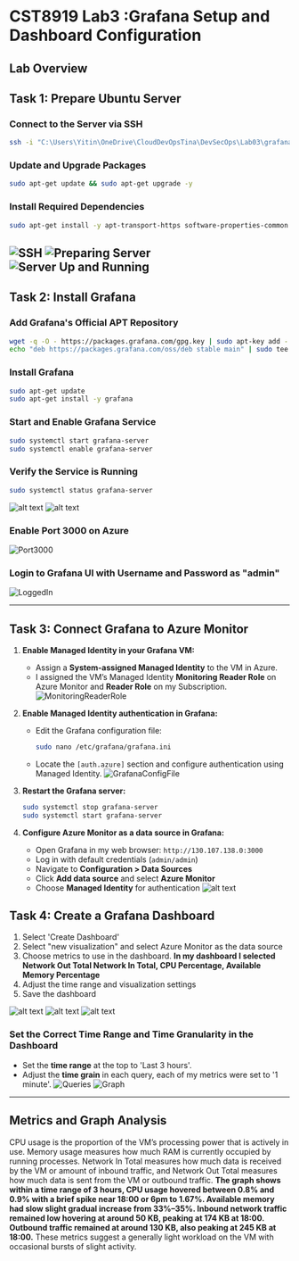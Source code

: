 # CST8919 Lab3 :Grafana Setup and Dashboard Configuration
## Lab Overview

## Task 1: Prepare Ubuntu Server
### Connect to the Server via SSH
```sh
ssh -i "C:\Users\Yitin\OneDrive\CloudDevOpsTina\DevSecOps\Lab03\grafanavmtina_key.pem" azureuser@130.107.138.0
```

### Update and Upgrade Packages
```sh
sudo apt-get update && sudo apt-get upgrade -y
```

### Install Required Dependencies
```sh
sudo apt-get install -y apt-transport-https software-properties-common wget
```
![SSH](1a.png)
![Preparing Server](1b.png)
![Server Up and Running](1c.png)
---

## Task 2: Install Grafana
### Add Grafana's Official APT Repository
```sh
wget -q -O - https://packages.grafana.com/gpg.key | sudo apt-key add -
echo "deb https://packages.grafana.com/oss/deb stable main" | sudo tee /etc/apt/sources.list.d/grafana.list
```

### Install Grafana
```sh
sudo apt-get update
sudo apt-get install -y grafana
```

### Start and Enable Grafana Service
```sh
sudo systemctl start grafana-server
sudo systemctl enable grafana-server
```

### Verify the Service is Running
```sh
sudo systemctl status grafana-server
```
![alt text](2a.png)
![alt text](2c.png)

### Enable Port 3000 on Azure
![Port3000](<2c2 (enable Port 3000).png>)

### Login to Grafana UI with Username and Password as "admin"
![LoggedIn](2d.png)

---

## Task 3: Connect Grafana to Azure Monitor
1. **Enable Managed Identity in your Grafana VM:**
   - Assign a **System-assigned Managed Identity** to the VM in Azure.
   - I assigned the VM’s Managed Identity **Monitoring Reader Role** on Azure Monitor and **Reader Role** on my Subscription.
  ![MonitoringReaderRole](3a.png)

1. **Enable Managed Identity authentication in Grafana:**
   - Edit the Grafana configuration file:
     ```sh
     sudo nano /etc/grafana/grafana.ini
     ```
   - Locate the `[auth.azure]` section and configure authentication using Managed Identity.
  ![GrafanaConfigFile](3b.png)

1. **Restart the Grafana server:**
   ```sh
   sudo systemctl stop grafana-server
   sudo systemctl start grafana-server
   ```

2. **Configure Azure Monitor as a data source in Grafana:**
   - Open Grafana in my web browser: `http://130.107.138.0:3000`
   - Log in with default credentials (`admin/admin`)
   - Navigate to **Configuration > Data Sources**
   - Click **Add data source** and select **Azure Monitor**
   - Choose **Managed Identity** for authentication
![alt text](image.png)

## Task 4: Create a Grafana Dashboard
1. Select 'Create Dashboard'
2. Select "new visualization" and select Azure Monitor as the data source
3. Choose metrics to use in the dashboard. **In my dashboard I selected Network Out Total Network In Total, CPU Percentage, Available Memory Percentage**
4. Adjust the time range and visualization settings
5. Save the dashboard

![alt text](4a.png)
![alt text](4b.png)
![alt text](4d.png)

### Set the Correct Time Range and Time Granularity in the Dashboard
- Set the **time range** at the top to 'Last 3 hours'.
- Adjust the **time grain** in each query, each of my metrics were set to '1 minute'. 
![Queries](image-1.png)
![Graph](image-3.png)
---

## Metrics and Graph Analysis
CPU usage is the proportion of the VM’s processing power that is actively in use. Memory usage measures how much RAM is currently occupied by running processes. Network In Total measures how much data is received by the VM or amount of inbound traffic, and Network Out Total measures how much data is sent from the VM or outbound traffic.
**The graph shows within a time range of 3 hours, CPU usage hovered between 0.8% and 0.9% with a brief spike near 18:00 or 6pm to 1.67%. Available memory had slow slight gradual increase from 33%–35%. Inbound network traffic remained low hovering at around 50 KB, peaking at 174 KB at 18:00. Outbound traffic remained at around 130 KB, also peaking at 245 KB at 18:00.**
These metrics suggest a generally light workload on the VM with occasional bursts of slight activity.
